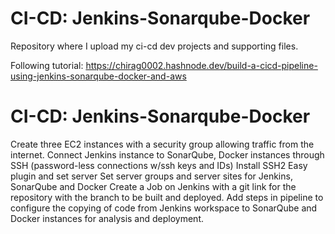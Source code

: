 # CI-CD: Jenkins-Sonarqube-Docker
Repository where I upload my ci-cd dev projects and supporting files.

Following tutorial: https://chirag0002.hashnode.dev/build-a-cicd-pipeline-using-jenkins-sonarqube-docker-and-aws

# CI-CD: Jenkins-Sonarqube-Docker
Create three EC2 instances with a security group allowing traffic from the internet.
Connect Jenkins instance to SonarQube, Docker instances through SSH (password-less connections w/ssh keys and IDs)
Install SSH2 Easy plugin and set server
Set server groups and server sites for Jenkins, SonarQube and Docker
Create a Job on Jenkins with a git link for the repository with the branch to be built and deployed.
Add steps in pipeline to configure the copying of code from Jenkins workspace to SonarQube and Docker instances for analysis and deployment.

